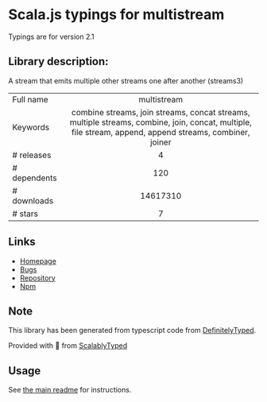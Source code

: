 
# Scala.js typings for multistream

Typings are for version 2.1

## Library description:
A stream that emits multiple other streams one after another (streams3)

|                    |                 |
| ------------------ | :-------------: |
| Full name          | multistream |
| Keywords           | combine streams, join streams, concat streams, multiple streams, combine, join, concat, multiple, file stream, append, append streams, combiner, joiner |
| # releases         | 4 |
| # dependents       | 120 |
| # downloads        | 14617310 |
| # stars            | 7 |

## Links
- [Homepage](https://github.com/feross/multistream)
- [Bugs](https://github.com/feross/multistream/issues)
- [Repository](https://github.com/feross/multistream)
- [Npm](https://www.npmjs.com/package/multistream)
    


## Note
This library has been generated from typescript code from [DefinitelyTyped](https://definitelytyped.org).

Provided with :purple_heart: from [ScalablyTyped](https://github.com/oyvindberg/ScalablyTyped)

## Usage
See [the main readme](../../readme.md) for instructions.


